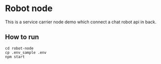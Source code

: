 # Robot node

This is a service carrier node demo which connect a chat robot api in back.

## How to run
```
cd robot-node
cp .env_sample .env
npm start
```
